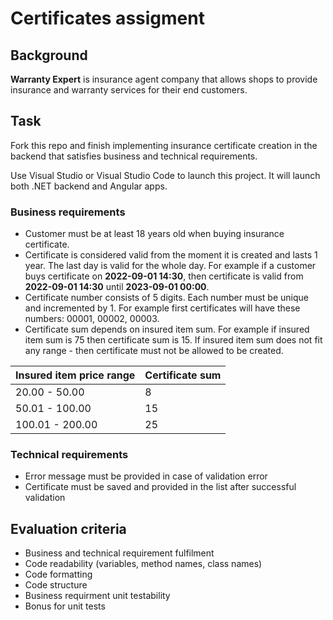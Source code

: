 # Certificates assigment

## Background

__Warranty Expert__ is insurance agent company that allows shops to provide insurance and warranty services for their end customers.

## Task
Fork this repo and finish implementing insurance certificate creation in the backend that satisfies business and technical requirements.

Use Visual Studio or Visual Studio Code to launch this project. It will launch both .NET backend and Angular apps.

### Business requirements
* Customer must be at least 18 years old when buying insurance certificate.
* Certificate is considered valid from the moment it is created and lasts 1 year. The last day is valid for the whole day. For example if a customer buys certificate on __2022-09-01 14:30__, then certificate is valid from __2022-09-01 14:30__ until 
__2023-09-01 00:00__.
* Certificate number consists of 5 digits. Each number must be unique and incremented by 1. For example first certificates will have these numbers: 00001, 00002, 00003.
* Certificate sum depends on insured item sum. For example if insured item sum is 75 then certificate sum is 15. If insured item sum does not fit any range - then certificate must not be allowed to be created.

| Insured item price range | Certificate sum |
| --- | ----------- |
| 20.00 - 50.00 | 8 |
| 50.01 - 100.00 | 15 |
| 100.01 - 200.00 | 25 |

### Technical requirements
* Error message must be provided in case of validation error
* Certificate must be saved and provided in the list after successful validation

## Evaluation criteria
* Business and technical requirement fulfilment
* Code readability (variables, method names, class names)
* Code formatting
* Code structure
* Business requirment unit testability
* Bonus for unit tests
